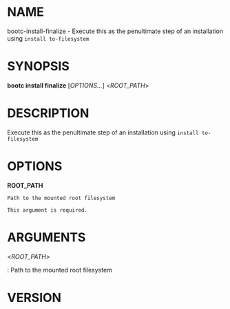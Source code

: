 # NAME

bootc-install-finalize - Execute this as the penultimate step of an
installation using `install to-filesystem`

# SYNOPSIS

**bootc install finalize** \[*OPTIONS...*\] <*ROOT_PATH*>

# DESCRIPTION

Execute this as the penultimate step of an installation using `install
to-filesystem`

# OPTIONS

<!-- BEGIN GENERATED OPTIONS -->
**ROOT_PATH**

    Path to the mounted root filesystem

    This argument is required.

<!-- END GENERATED OPTIONS -->

# ARGUMENTS

\<*ROOT_PATH*\>

:   Path to the mounted root filesystem

# VERSION

<!-- VERSION PLACEHOLDER -->

